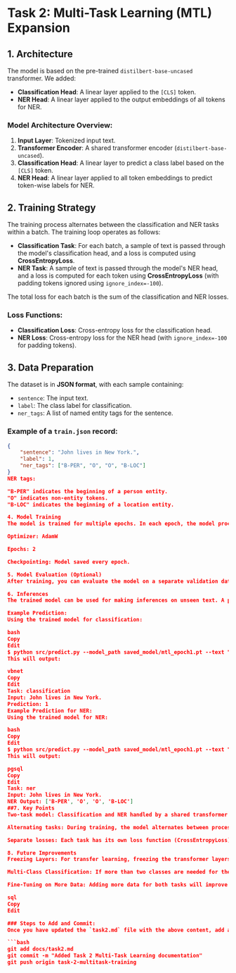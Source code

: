 # Task 2: Multi-Task Learning (MTL) Expansion

## 1. Architecture
The model is based on the pre-trained `distilbert-base-uncased` transformer. We added:
- **Classification Head**: A linear layer applied to the `[CLS]` token.
- **NER Head**: A linear layer applied to the output embeddings of all tokens for NER.

### Model Architecture Overview:
1. **Input Layer**: Tokenized input text.
2. **Transformer Encoder**: A shared transformer encoder (`distilbert-base-uncased`).
3. **Classification Head**: A linear layer to predict a class label based on the `[CLS]` token.
4. **NER Head**: A linear layer applied to all token embeddings to predict token-wise labels for NER.

## 2. Training Strategy
The training process alternates between the classification and NER tasks within a batch. The training loop operates as follows:
- **Classification Task**: For each batch, a sample of text is passed through the model's classification head, and a loss is computed using **CrossEntropyLoss**.
- **NER Task**: A sample of text is passed through the model's NER head, and a loss is computed for each token using **CrossEntropyLoss** (with padding tokens ignored using `ignore_index=-100`).

The total loss for each batch is the sum of the classification and NER losses.

### Loss Functions:
- **Classification Loss**: Cross-entropy loss for the classification head.
- **NER Loss**: Cross-entropy loss for the NER head (with `ignore_index=-100` for padding tokens).

## 3. Data Preparation
The dataset is in **JSON format**, with each sample containing:
- `sentence`: The input text.
- `label`: The class label for classification.
- `ner_tags`: A list of named entity tags for the sentence.

### Example of a `train.json` record:
```json
{
    "sentence": "John lives in New York.",
    "label": 1, 
    "ner_tags": ["B-PER", "O", "O", "B-LOC"]
}
NER tags:

"B-PER" indicates the beginning of a person entity.
"O" indicates non-entity tokens.
"B-LOC" indicates the beginning of a location entity.

4. Model Training
The model is trained for multiple epochs. In each epoch, the model processes batches of data from both the classification and NER tasks. The losses from both tasks are computed separately and then summed up for backpropagation.

Optimizer: AdamW

Epochs: 2

Checkpointing: Model saved every epoch.

5. Model Evaluation (Optional)
After training, you can evaluate the model on a separate validation dataset. A typical evaluation step would involve running the trained model on the validation set, calculating the classification and NER metrics (accuracy, F1-score, etc.).

6. Inferences
The trained model can be used for making inferences on unseen text. A predict.py script is available for making predictions using the saved model.

Example Prediction:
Using the trained model for classification:

bash
Copy
Edit
$ python src/predict.py --model_path saved_model/mtl_epoch1.pt --text "John lives in New York." --task classification
This will output:

vbnet
Copy
Edit
Task: classification
Input: John lives in New York.
Prediction: 1
Example Prediction for NER:
Using the trained model for NER:

bash
Copy
Edit
$ python src/predict.py --model_path saved_model/mtl_epoch1.pt --text "John lives in New York." --task ner
This will output:

pgsql
Copy
Edit
Task: ner
Input: John lives in New York.
NER Output: ['B-PER', 'O', 'O', 'B-LOC']
##7. Key Points
Two-task model: Classification and NER handled by a shared transformer encoder.

Alternating tasks: During training, the model alternates between processing classification and NER samples.

Separate losses: Each task has its own loss function (CrossEntropyLoss), and the losses are summed up during backpropagation.

8. Future Improvements
Freezing Layers: For transfer learning, freezing the transformer layers and fine-tuning only the task-specific heads can be considered.

Multi-Class Classification: If more than two classes are needed for the classification task, adjust the output size of the classification head.

Fine-Tuning on More Data: Adding more data for both tasks will improve model performance.

sql
Copy
Edit

### Steps to Add and Commit:
Once you have updated the `task2.md` file with the above content, add and commit it to your repository:

```bash
git add docs/task2.md
git commit -m "Added Task 2 Multi-Task Learning documentation"
git push origin task-2-multitask-training








